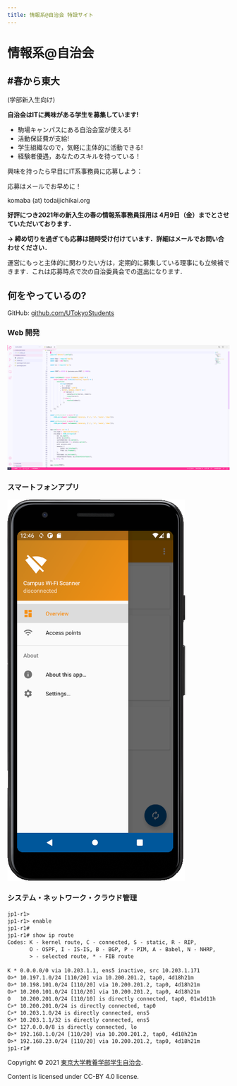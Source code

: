 ```yaml
---
title: 情報系@自治会 特設サイト
---
```

# 情報系@自治会

## #春から東大

(学部新入生向け)

**自治会はITに興味がある学生を募集しています!**

* 駒場キャンパスにある自治会室が使える!
* 活動保証費が支給!
* 学生組織なので，気軽に主体的に活動できる!
* 経験者優遇，あなたのスキルを待っている！

興味を持ったら早目にIT系事務員に応募しよう：

応募はメールでお早めに！

komaba (at) todaijichikai.org

**好評につき2021年の新入生の春の情報系事務員採用は 4月9日（金）までとさせていただいております．**

**→ 締め切りを過ぎても応募は随時受け付けています．詳細はメールでお問い合わせください．**

運営にもっと主体的に関わりたい方は，定期的に募集している理事にも立候補できます．これは応募時点で次の自治委員会での選出になります．

## 何をやっているの?

GitHub: [github.com/UTokyoStudents](https://github.com/UTokyoStudents)

### Web 開発
![Node.JS app](assets/images/node-app-vscode.png)

### スマートフォンアプリ
![Android app](assets/images/android-app.png)

### システム・ネットワーク・クラウド管理
```
jp1-r1>
jp1-r1> enable
jp1-r1# 
jp1-r1# show ip route
Codes: K - kernel route, C - connected, S - static, R - RIP,
       O - OSPF, I - IS-IS, B - BGP, P - PIM, A - Babel, N - NHRP,
       > - selected route, * - FIB route

K * 0.0.0.0/0 via 10.203.1.1, ens5 inactive, src 10.203.1.171
O>* 10.197.1.0/24 [110/20] via 10.200.201.2, tap0, 4d18h21m
O>* 10.198.101.0/24 [110/20] via 10.200.201.2, tap0, 4d18h21m
O>* 10.200.101.0/24 [110/20] via 10.200.201.2, tap0, 4d18h21m
O   10.200.201.0/24 [110/10] is directly connected, tap0, 01w1d11h
C>* 10.200.201.0/24 is directly connected, tap0
C>* 10.203.1.0/24 is directly connected, ens5
K>* 10.203.1.1/32 is directly connected, ens5
C>* 127.0.0.0/8 is directly connected, lo
O>* 192.168.1.0/24 [110/20] via 10.200.201.2, tap0, 4d18h21m
O>* 192.168.23.0/24 [110/20] via 10.200.201.2, tap0, 4d18h21m
jp1-r1#
```

Copyright &copy; 2021 [東京大学教養学部学生自治会](https://todaijichikai.org/).

Content is licensed under CC-BY 4.0 license.

